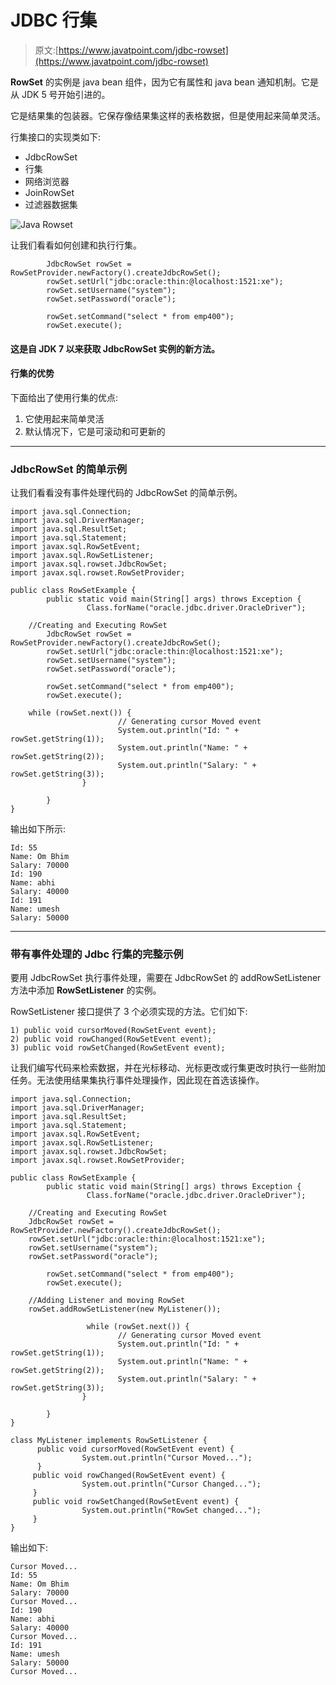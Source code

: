 # JDBC 行集

> 原文:[https://www.javatpoint.com/jdbc-rowset](https://www.javatpoint.com/jdbc-rowset)

**RowSet** 的实例是 java bean 组件，因为它有属性和 java bean 通知机制。它是从 JDK 5 号开始引进的。

它是结果集的包装器。它保存像结果集这样的表格数据，但是使用起来简单灵活。

行集接口的实现类如下:

*   JdbcRowSet
*   行集
*   网络浏览器
*   JoinRowSet
*   过滤器数据集

![Java Rowset](../Images/0cf79c85a6c4cf907ea79c0a8253c55f.png)

让我们看看如何创建和执行行集。

```
        JdbcRowSet rowSet = RowSetProvider.newFactory().createJdbcRowSet();
        rowSet.setUrl("jdbc:oracle:thin:@localhost:1521:xe");
        rowSet.setUsername("system");
        rowSet.setPassword("oracle");

        rowSet.setCommand("select * from emp400");
        rowSet.execute();

```

#### 这是自 JDK 7 以来获取 JdbcRowSet 实例的新方法。

#### 行集的优势

下面给出了使用行集的优点:

1.  它使用起来简单灵活
2.  默认情况下，它是可滚动和可更新的

* * *

### JdbcRowSet 的简单示例

让我们看看没有事件处理代码的 JdbcRowSet 的简单示例。

```
import java.sql.Connection;
import java.sql.DriverManager;
import java.sql.ResultSet;
import java.sql.Statement;
import javax.sql.RowSetEvent;
import javax.sql.RowSetListener;
import javax.sql.rowset.JdbcRowSet;
import javax.sql.rowset.RowSetProvider;

public class RowSetExample {
        public static void main(String[] args) throws Exception {
                 Class.forName("oracle.jdbc.driver.OracleDriver");

	//Creating and Executing RowSet
        JdbcRowSet rowSet = RowSetProvider.newFactory().createJdbcRowSet();
        rowSet.setUrl("jdbc:oracle:thin:@localhost:1521:xe");
        rowSet.setUsername("system");
        rowSet.setPassword("oracle");

        rowSet.setCommand("select * from emp400");
        rowSet.execute();

	while (rowSet.next()) {
                        // Generating cursor Moved event
                        System.out.println("Id: " + rowSet.getString(1));
                        System.out.println("Name: " + rowSet.getString(2));
                        System.out.println("Salary: " + rowSet.getString(3));
                }

        }
}

```

输出如下所示:

```
Id: 55
Name: Om Bhim
Salary: 70000
Id: 190
Name: abhi
Salary: 40000
Id: 191
Name: umesh
Salary: 50000

```

* * *

### 带有事件处理的 Jdbc 行集的完整示例

要用 JdbcRowSet 执行事件处理，需要在 JdbcRowSet 的 addRowSetListener 方法中添加 **RowSetListener** 的实例。

RowSetListener 接口提供了 3 个必须实现的方法。它们如下:

```
1) public void cursorMoved(RowSetEvent event);
2) public void rowChanged(RowSetEvent event);
3) public void rowSetChanged(RowSetEvent event);

```

让我们编写代码来检索数据，并在光标移动、光标更改或行集更改时执行一些附加任务。无法使用结果集执行事件处理操作，因此现在首选该操作。

```
import java.sql.Connection;
import java.sql.DriverManager;
import java.sql.ResultSet;
import java.sql.Statement;
import javax.sql.RowSetEvent;
import javax.sql.RowSetListener;
import javax.sql.rowset.JdbcRowSet;
import javax.sql.rowset.RowSetProvider;

public class RowSetExample {
        public static void main(String[] args) throws Exception {
                 Class.forName("oracle.jdbc.driver.OracleDriver");

	//Creating and Executing RowSet
	JdbcRowSet rowSet = RowSetProvider.newFactory().createJdbcRowSet();
	rowSet.setUrl("jdbc:oracle:thin:@localhost:1521:xe");
	rowSet.setUsername("system");
	rowSet.setPassword("oracle");

        rowSet.setCommand("select * from emp400");
        rowSet.execute();

	//Adding Listener and moving RowSet
	rowSet.addRowSetListener(new MyListener());

                 while (rowSet.next()) {
                        // Generating cursor Moved event
                        System.out.println("Id: " + rowSet.getString(1));
                        System.out.println("Name: " + rowSet.getString(2));
                        System.out.println("Salary: " + rowSet.getString(3));
                }

        }
}

class MyListener implements RowSetListener {
      public void cursorMoved(RowSetEvent event) {
                System.out.println("Cursor Moved...");
      }
     public void rowChanged(RowSetEvent event) {
                System.out.println("Cursor Changed...");
     }
     public void rowSetChanged(RowSetEvent event) {
                System.out.println("RowSet changed...");
     }
}

```

输出如下:

```
Cursor Moved...
Id: 55
Name: Om Bhim
Salary: 70000
Cursor Moved...
Id: 190
Name: abhi
Salary: 40000
Cursor Moved...
Id: 191
Name: umesh
Salary: 50000
Cursor Moved...

```